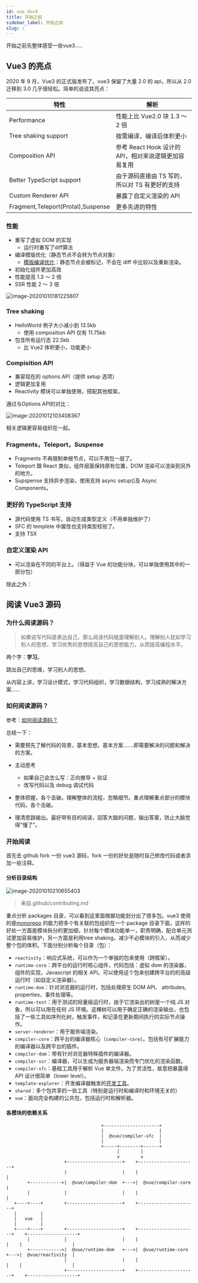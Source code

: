 ```yaml
---
id: vue_doc0
title: 开始之前
sidebar_label: 开始之前
slug: /
---
```


开始之前先整体感受一些vue3.....

## Vue3 的亮点

2020 年 9 月，Vue3 的正式版发布了。vue3 保留了大量 2.0 的 api，所以从 2.0 迁移到 3.0 几乎很轻松。简单的说说其亮点：

| 特性                               | 解析                                                 |
| ---------------------------------- | ---------------------------------------------------- |
| Performance                        | 性能上比 Vue2.0 块 1.3 ～ 2 倍                       |
| Tree shaking support               | 按需编译，编译后体积更小                             |
| Composition API                    | 参考 React Hook 设计的 API，相对来说逻辑更加容易复用 |
| Better TypeScript support          | 由于源码直接由 TS 写的，所以对 TS 有更好的支持       |
| Custom Renderer API                | 暴露了自定义渲染的 API                               |
| Fragment,Teleport(Protal),Suspense | 更多先进的特性                                       |

### 性能

- 重写了虚拟 DOM 的实现
  - 运行时重写了diff算法
- 编译模版优化（静态节点不会转为节点对象）
  - [模版编译优化](https://vue-next-template-explorer.netlify.com/)：静态节点会被标记，不会在 diff 中比较以及重新渲染。
- 初始化组件更加高效
- 性能提高 1.3 ～ 2 倍
- SSR 性能 2 ～ 3 倍

![image-20201010181225607](https://cdn.jsdelivr.net/gh/huntye1/gallery@master/image-20201010181225607.png)

### Tree shaking

- HelloWorld 例子大小减小到 13.5kb
  - 使用 composition API 仅有 11.75kb
- 包含所有运行态 22.5kb
  - 比 Vue2 体积更小，功能更小

### Compisition API

- 兼容现在的 options API（提供 setup 选项）
- 逻辑更加复用
- Reactivity 模块可以单独使用，搭配其他框架。

通过与Options API的对比：

![image-20201012103408367](https://cdn.jsdelivr.net/gh/huntye1/gallery@master/20201012103408.png)

相关逻辑更容易组织在一起。

### Fragments，Teleport，Suspense

- Fragments 不再限制单根节点，可以不用包一层了。
- Teleport 跟 React 类似，组件层面保持原有位置，DOM 渲染可以渲染到另外的地方。
- Supspense 支持异步渲染，使用支持 async setup()及 Async Components。

### 更好的 TypeScript 支持

- 源代码使用 TS 书写，自动生成类型定义（不用单独维护了）
- SFC 的 templete 中属性也支持类型校验了。
- 支持 TSX

### 自定义渲染 API

- 可以渲染在不同的平台上。（得益于 Vue 的功能分块，可以单独使用其中的一部分包）


除此之外：

## 阅读 Vue3 源码

### 为什么阅读源码？

> 如果说写代码是表达自己，那么阅读代码就是理解别人。理解别人犹如学习别人的思想，学习优秀的思想提高自己的思想能力，从而提高编程水平。

两个字：<b>学习</b>。

跳出自己的思维，学习别人的思想。

从内容上讲，学习设计模式，学习代码组织，学习数据结构，学习成熟的解决方案......

### 如何阅读源码？

参考：[如何阅读源码？](https://www.zhihu.com/question/19625320)

总结一下：

- 需要预先了解代码的背景，基本思想，基本方案.......即需要解决的问题和解决的方案。

- 主动思考
  - 如果自己会怎么写：正向推导 + 验证
  - 改写代码以及 debug 调试代码
- 整体把握，各个击破。理解整体的流程，忽略细节。重点理解重点部分的模块代码，各个击破。
- 理清思路输出。最好带有目的阅读，回答大脑的问题，输出答案，防止大脑觉得"懂了"。

### 开始阅读

首先去 github fork 一份 vue3 源码，fork 一份的好处是随时自己修改代码或者添加一些注释。

#### 分析目录结构

![image-20201010210655403](https://cdn.jsdelivr.net/gh/huntye1/gallery@master/image-20201010210655403.png)

> 来自.github/contributing.md

重点分析 packages 目录，可以看到这里面根据功能划分出了很多包。vue3 使用的是[monorepo](https://en.wikipedia.org/wiki/Monorepo) 的能力把多个有关联的包组织在一个 package 目录下面，这样的好处一方面是模块拆分的更加细，针对每个模块功能单一，职责明确，配合单元测试更加容易维护，另一方面是利用tree shaking，减少不必模块的引入，从而减少整个包的体积。下面分别分析每个目录（包）：

- `reactivity`：响应式系统，可以作为一个单独的包来使用（跨框架）。
- `runtime-core`：跨平台的运行时核心组件，代码包括：虚拟 dom 的渲染器，组件的实现，Javascript 的相关 API。可以使用这个包来创建跨平台的的高级运行时（如自定义渲染器）。
- `runtime-dom`：针对浏览器的运行时，包括处理原生 DOM API、 attributes, properties、事件处理等。
- `runtime-test`：用于测试的轻量级运行时，由于它渲染出的树是一个纯 JS 对象，所以可以用在任何 JS 环境。这棵树可以用于确定正确的渲染输出，也包括了一些工具如序列化树，触发事件，和记录在更新期间执行的实际节点操作。
- `server-renderer`：用于服务端渲染。
- `compiler-core`：跨平台的编译器核心（`compiler-core`）。包括有可扩展能力的编译器以及跨平台的插件。
- `compiler-dom`：带有针对浏览器特殊插件的编译器。
- `compiler-ssr`：编译器，可以生成为服务器端渲染而专门优化的渲染函数。
- `compiler-sfc`：基础工具用于解析 Vue 单文件。为了灵活性，故意把暴露得 API 设计很简单（lower level）。
- `template-explorer`：开发编译器触发的[开发工具](https://vue-next-template-explorer.netlify.com/)。
- `shared`：多个包共享的一些工具（特别是运行时和编译时和环境无关的）
- `vue`：面向完全构建的公共包，包括运行时和解析器。

#### 各模块的依赖关系

```
                                    +---------------------+
                                    |                     |
                                    |  @vue/compiler-sfc  |
                                    |                     |
                                    +-----+--------+------+
                                          |        |
                                          v        v
                      +---------------------+    +----------------------+
                      |                     |    |                      |
        +------------>|  @vue/compiler-dom  +--->|  @vue/compiler-core  |
        |             |                     |    |                      |
   +----+----+        +---------------------+    +----------------------+
   |         |
   |   vue   |
   |         |
   +----+----+        +---------------------+    +----------------------+    +-------------------+
        |             |                     |    |                      |    |                   |
        +------------>|  @vue/runtime-dom   +--->|  @vue/runtime-core   +--->|  @vue/reactivity  |
                      |                     |    |                      |    |                   |
                      +---------------------+    +----------------------+    +-------------------+
```

